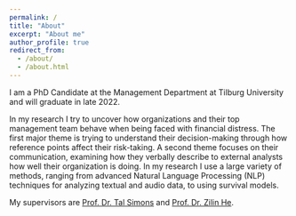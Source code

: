 ```yaml
---
permalink: /
title: "About"
excerpt: "About me"
author_profile: true
redirect_from: 
  - /about/
  - /about.html
---
```


I am a PhD Candidate at the Management Department at Tilburg University and will graduate in late 2022.

In my research I try to uncover how organizations and their top management team behave when being faced with financial distress. The first major theme is trying to understand their decision-making through how reference points affect their risk-taking. A second theme focuses on their communication, examining how they verbally describe to external analysts how well their organization is doing. In my research I use a large variety of methods, ranging from advanced Natural Language Processing (NLP) techniques for analyzing textual and audio data, to using survival models.

My supervisors are [Prof. Dr. Tal Simons](https://www.rsm.nl/people/tal-simons/) and [Prof. Dr. Zilin He](https://www.tilburguniversity.edu/staff/z-l-he).

